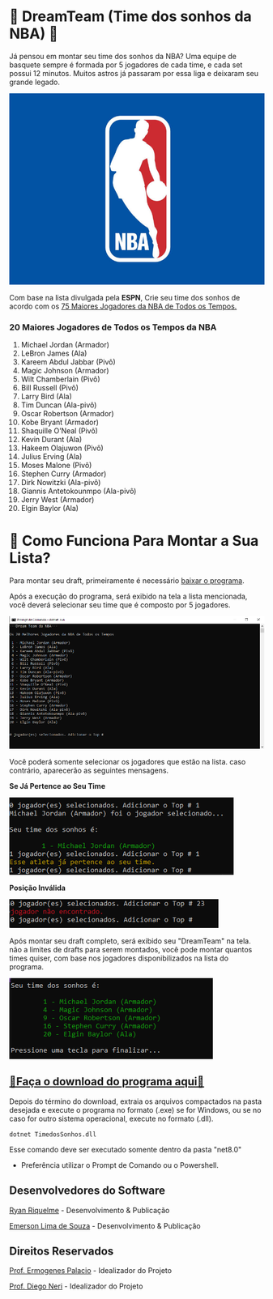 # 🏀 DreamTeam (Time dos sonhos da NBA) 🏀

Já pensou em montar seu time dos sonhos da NBA? Uma equipe de basquete sempre é formada por 5 jogadores de cada time, e cada set possui 12  minutos. Muitos astros já passaram por essa liga e deixaram seu grande legado. 

![Execução00](img/nba-logo.jpg)

Com base na lista divulgada pela **ESPN**, Crie seu time dos sonhos de acordo com os [75 Maiores Jogadores da NBA de Todos os Tempos.](https://www.torcedores.com/noticias/2022/02/espn-lista-75-melhores-nba) 

### 20 Maiores Jogadores de Todos os Tempos da NBA

01.  Michael Jordan (Armador)
02.  LeBron James (Ala)
03.  Kareem Abdul Jabbar (Pivô)
04.  Magic Johnson (Armador)
05.  Wilt Chamberlain (Pivô)
06.  Bill Russell (Pivô)
07.  Larry Bird (Ala)
08.  Tim Duncan (Ala-pivô)
09.  Oscar Robertson (Armador)
10.  Kobe Bryant (Armador)
11.  Shaquille O’Neal (Pivô)
12.  Kevin Durant (Ala)
13.  Hakeem Olajuwon (Pivô)
14.  Julius Erving (Ala)
15.  Moses Malone (Pivô)
16.  Stephen Curry (Armador)
17.  Dirk Nowitzki (Ala-pivô)
18.  Giannis Antetokounmpo (Ala-pivô)
19.  Jerry West (Armador)
20.  Elgin Baylor (Ala)

# 📌 Como Funciona Para Montar a Sua Lista?

Para montar seu draft, primeiramente é necessário [baixar o programa](dist/DreamTeam.zip). 

Após a execução do programa, será exibido na tela a lista mencionada, você deverá selecionar seu time que é composto por 5 jogadores.

![Execução](img/img001.png)

Você poderá somente selecionar os jogadores que estão na lista. caso contrário, aparecerão as seguintes mensagens.

**Se Já Pertence ao Seu Time**

![Execução2](img/img002.png)

**Posição Inválida**

![Execução3](img/img003.png)

Após montar seu draft completo, será exibido seu "DreamTeam" na tela. não a limites de drafts para serem montados, você pode montar quantos times quiser, com base nos jogadores disponibilizados na lista do programa.


![Execução4](img/img004.png)


## [🏀Faça o download do programa aqui🏀](dist/DreamTeam.zip)

Depois do término do download, extraia os arquivos compactados na pasta desejada e execute o programa no formato (.exe) se for Windows, ou se no caso for outro sistema operacional, execute no formato (.dll). 

```
dotnet TimedosSonhos.dll
```
Esse comando deve ser executado somente dentro da pasta "net8.0"

* Preferência utilizar o Prompt de Comando ou o Powershell.


## Desenvolvedores do Software

[Ryan Riquelme](https://github.com/Floa101213)  - Desenvolvimento & Publicação

[Emerson Lima de Souza](https://github.com/EmersonLSouza)  - Desenvolvimento & Publicação


## Direitos Reservados

[Prof. Ermogenes Palacio](https://github.com/ermogenes) - Idealizador do Projeto

[Prof. Diego Neri](https://github.com/diegoneri) - Idealizador do Projeto

